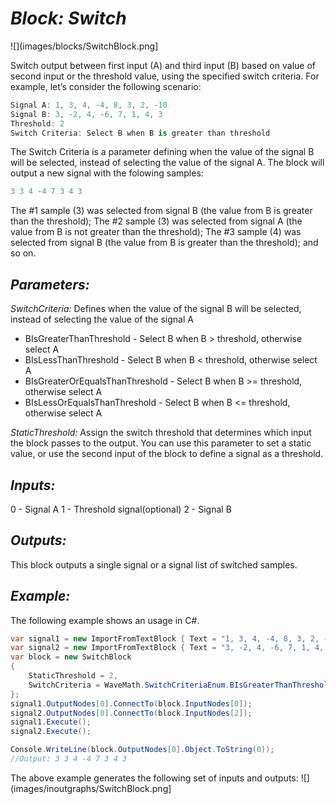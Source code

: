 # *Block: Switch*
![](images/blocks/SwitchBlock.png]

Switch output between first input (A) and third input (B) based on value of second input or the threshold value, using the specified switch criteria.
For example, let’s consider the following scenario:
```csharp
Signal A: 1, 3, 4, -4, 8, 3, 2, -10
Signal B: 3, -2, 4, -6, 7, 1, 4, 3
Threshold: 2
Switch Criteria: Select B when B is greater than threshold
```

The Switch Criteria is a parameter defining when the value of the signal B will be selected, instead of selecting the value of the signal A. The block will output a new signal with the folowing samples:
```csharp
3 3 4 -4 7 3 4 3
```

The #1 sample (3) was selected from signal B (the value from B is greater than the threshold);
The #2 sample (3) was selected from signal A (the value from B is not greater than the threshold);
The #3 sample (4) was selected from signal B (the value from B is greater than the threshold);
and so on.

## *Parameters:*

*SwitchCriteria:* Defines when the value of the signal B will be selected, instead of selecting the value of the signal A
* BIsGreaterThanThreshold - Select B when B > threshold, otherwise select A
* BIsLessThanThreshold - Select B when B < threshold, otherwise select A
* BIsGreaterOrEqualsThanThreshold - Select B when B >= threshold, otherwise select A
* BIsLessOrEqualsThanThreshold - Select B when B <= threshold, otherwise select A

*StaticThreshold:* Assign the switch threshold that determines which input the block passes to the output. You can use this parameter to set a static value, or use the second input of the block to define a signal as a threshold.

## *Inputs:*

0 - Signal A
1 - Threshold signal(optional)
2 - Signal B

## *Outputs:*

This block outputs a single signal or a signal list of switched samples.

## *Example:*

The following example shows an usage in C#.

```csharp
var signal1 = new ImportFromTextBlock { Text = "1, 3, 4, -4, 8, 3, 2, -10" };
var signal2 = new ImportFromTextBlock { Text = "3, -2, 4, -6, 7, 1, 4, 3" };
var block = new SwitchBlock
{
    StaticThreshold = 2,
    SwitchCriteria = WaveMath.SwitchCriteriaEnum.BIsGreaterThanThreshold
};
signal1.OutputNodes[0].ConnectTo(block.InputNodes[0]);
signal2.OutputNodes[0].ConnectTo(block.InputNodes[2]);
signal1.Execute();
signal2.Execute();

Console.WriteLine(block.OutputNodes[0].Object.ToString(0));
//Output: 3 3 4 -4 7 3 4 3
```

The above example generates the following set of inputs and outputs:
![](images/inoutgraphs/SwitchBlock.png]

